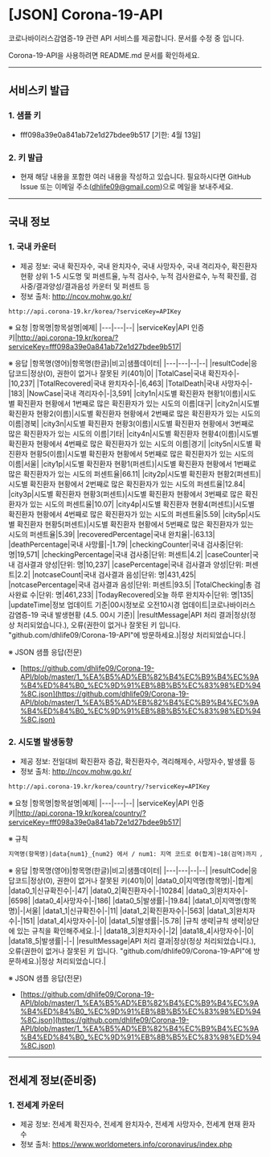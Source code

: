 




# [JSON] Corona-19-API

코로나바이러스감염증-19 관련 API 서비스를 제공합니다.
문서를 수정 중 입니다.

Corona-19-API을 사용하려면 README.md 문서를 확인하세요.

---
## 서비스키 발급
### 1. 샘플 키
- fff098a39e0a841ab72e1d27bdee9b517 [기한: 4월 13일]

### 2. 키 발급
- 현재 해당 내용을 포함한 여러 내용을 작성하고 있습니다. 필요하시다면 GitHub Issue 또는 이메일 주소(dhlife09@gmail.com)으로 메일을 보내주세요.
---
## 국내 정보
 ### 1. 국내 카운터
  - 제공 정보: 국내 확진자수, 국내 완치자수, 국내 사망자수, 국내 격리자수, 확진환자 현황 상위 1-5 시도명 및 퍼센트율, 누적 검사수, 누적 검사완료수, 누적 확진률, 검사중/결과양성/결과음성 카운터 및 퍼센트 등
 - 정보 출처: http://ncov.mohw.go.kr/
 
```html
http://api.corona-19.kr/korea/?serviceKey=APIKey
```
※ 요청
|항목명|항목설명|예제|
|---|---|--|
|serviceKey|API 인증키|http://api.corona-19.kr/korea/?serviceKey=fff098a39e0a841ab72e1d27bdee9b517|

※ 응답
|항목명(영어)|항목명(한글)|비고|샘플데이터|
|---|---|--|--|
|resultCode|응답코드|정상(0), 권한이 없거나 잘못된 키(401)|0|
|TotalCase|국내 확진자수|-|10,237|
|TotalRecovered|국내 완치자수|-|6,463|
|TotalDeath|국내 사망자수|-|183|
|NowCase|국내 격리자수|-|3,591|
|city1n|시도별 확진환자 현황1(이름)|시도별 확진환자 현황에서 1번째로 많은 확진환자가 있는 시도의 이름|대구|
|city2n|시도별 확진환자 현황2(이름)|시도별 확진환자 현황에서 2번째로 많은 확진환자가 있는 시도의 이름|경북|
|city3n|시도별 확진환자 현황3(이름)|시도별 확진환자 현황에서 3번째로 많은 확진환자가 있는 시도의 이름|기타|
|city4n|시도별 확진환자 현황4(이름)|시도별 확진환자 현황에서 4번째로 많은 확진환자가 있는 시도의 이름|경기|
|city5n|시도별 확진환자 현황5(이름)|시도별 확진환자 현황에서 5번째로 많은 확진환자가 있는 시도의 이름|서울|
|city1p|시도별 확진환자 현황1(퍼센트)|시도별 확진환자 현황에서 1번째로 많은 확진환자가 있는 시도의 퍼센트율|66.11|
|city2p|시도별 확진환자 현황2(퍼센트)|시도별 확진환자 현황에서 2번째로 많은 확진환자가 있는 시도의 퍼센트율|12.84|
|city3p|시도별 확진환자 현황3(퍼센트)|시도별 확진환자 현황에서 3번째로 많은 확진환자가 있는 시도의 퍼센트율|10.07|
|city4p|시도별 확진환자 현황4(퍼센트)|시도별 확진환자 현황에서 4번째로 많은 확진환자가 있는 시도의 퍼센트율|5.59|
|city5p|시도별 확진환자 현황5(퍼센트)|시도별 확진환자 현황에서 5번째로 많은 확진환자가 있는 시도의 퍼센트율|5.39|
|recoveredPercentage|국내 완치율|-|63.13|
|deathPercentage|국내 사망률|-|1.79|
|checkingCounter|국내 검사중|단위: 명|19,571|
|checkingPercentage|국내 검사중|단위: 퍼센트|4.2|
|caseCounter|국내 검사결과 양성|단위: 명|10,237|
|casePercentage|국내 검사결과 양성|단위: 퍼센트|2.2|
|notcaseCount|국내 검사결과 음성|단위: 명|431,425|
|notcasePercentage|국내 검사결과 음성|단위: 퍼센트|93.5|
|TotalChecking|총 검사완료 수|단위: 명|461,233|
|TodayRecovered|오늘 하루 완치자수|단위: 명|135|
|updateTime|정보 업데이트 기준|00시정보로 오전10시경 업데이트|코로나바이러스감염증-19 국내 발생현황 (4.5. 00시 기준)|
|resultMessage|API 처리 결과|정상(정상 처리되었습니다.), 오류(권한이 없거나 잘못된 키 입니다. \"github.com\/dhlife09\/Corona-19-API\"에 방문하세요.)|정상 처리되었습니다.|

※ JSON 샘플 응답(전문)
- [https://github.com/dhlife09/Corona-19-API/blob/master/1_%EA%B5%AD%EB%82%B4%EC%B9%B4%EC%9A%B4%ED%84%B0_%EC%9D%91%EB%8B%B5%EC%83%98%ED%94%8C.json](https://github.com/dhlife09/Corona-19-API/blob/master/1_%EA%B5%AD%EB%82%B4%EC%B9%B4%EC%9A%B4%ED%84%B0_%EC%9D%91%EB%8B%B5%EC%83%98%ED%94%8C.json)

 



 ### 2. 시도별 발생동향
  - 제공 정보: 전일대비 확진환자 증감, 확진환자수, 격리해제수, 사망자수, 발생률 등
 - 정보 출처: http://ncov.mohw.go.kr/
 
```html
http://api.corona-19.kr/korea/country/?serviceKey=APIKey
```
※ 요청
|항목명|항목설명|예제|
|---|---|--|
|serviceKey|API 인증키|http://api.corona-19.kr/korea/country/?serviceKey=fff098a39e0a841ab72e1d27bdee9b517|

※ 규칙

```html
지역명(항목명)|data{num1}_{num2} 에서 / num1: 지역 코드로 0(합계)~18(검역)까지 / num2: 0(지역명(항목명)), 1(신규확진수), 2(확진환자수), 3(완치자수), 4(사망자수), 5(발생룰
```

※ 응답
|항목명(영어)|항목명(한글)|비고|샘플데이터|
|---|---|--|--|
|resultCode|응답코드|정상(0), 권한이 없거나 잘못된 키(401)|0|
|data0_0|지역명(항목명)|-|합계|
|data0_1|신규확진수|-|47|
|data0_2|확진환자수|-|10284|
|data0_3|완치자수|-|6598|
|data0_4|사망자수|-|186|
|data0_5|발생률|-|19.84|
|data1_0|지역명(항목명)|-|서울|
|data1_1|신규확진수|-|11|
|data1_2|확진환자수|-|563|
|data1_3|완치자수|-|151|
|data1_4|사망자수|-|0|
|data1_5|발생률|-|5.78|
|규칙 생략|규칙 생략|상단에 있는 규칙을 확인해주세요.|-|
|data18_3|완치자수|-|2|
|data18_4|사망자수|-|0|
|data18_5|발생률|-|-|
|resultMessage|API 처리 결과|정상(정상 처리되었습니다.), 오류(권한이 없거나 잘못된 키 입니다. \"github.com\/dhlife09\/Corona-19-API\"에 방문하세요.)|정상 처리되었습니다.|

※ JSON 샘플 응답(전문)
- [https://github.com/dhlife09/Corona-19-API/blob/master/1_%EA%B5%AD%EB%82%B4%EC%B9%B4%EC%9A%B4%ED%84%B0_%EC%9D%91%EB%8B%B5%EC%83%98%ED%94%8C.json](https://github.com/dhlife09/Corona-19-API/blob/master/1_%EA%B5%AD%EB%82%B4%EC%B9%B4%EC%9A%B4%ED%84%B0_%EC%9D%91%EB%8B%B5%EC%83%98%ED%94%8C.json)

---

## 전세계 정보(준비중)
### 1. 전세계 카운터
- 제공 정보: 전세계 확진자수, 전세계 완치자수, 전세계 사망자수, 전세계 현재 환자수
- 정보 출처: https://www.worldometers.info/coronavirus/index.php
